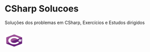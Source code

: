 # CSharp Solucoes
 Soluções dos problemas em CSharp, Exercícios e Estudos dirigidos
##
<img align="center" alt="Oca-Csharp" height="40" width="60" src="https://raw.githubusercontent.com/devicons/devicon/master/icons/csharp/csharp-original.svg">




